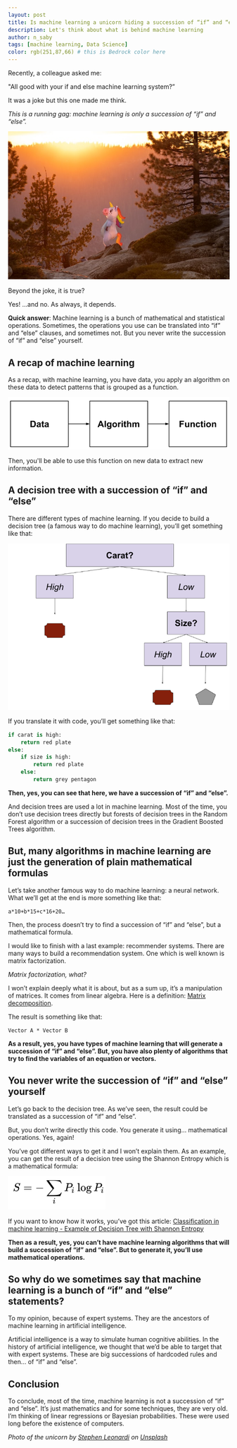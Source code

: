 ```yaml
---
layout: post
title: Is machine learning a unicorn hiding a succession of “if” and “else”?
description: Let's think about what is behind machine learning
author: n_saby
tags: [machine learning, Data Science]
color: rgb(251,87,66) # this is Bedrock color here
---
```


Recently, a colleague asked me:

"All good with your if and else machine learning system?”

It was a joke but this one made me think. 

*This is a running gag: machine learning is only a succession of “if” and “else”.*

![unicorn in the forest](/images/posts/2022-08-26-machine-learning-if-else/unicorn_forest.jpg)

Beyond the joke, it is true?

Yes! …and no. As always, it depends.

**Quick answer**: Machine learning is a bunch of mathematical and statistical operations. Sometimes, the operations you use can be translated into “if” and “else” clauses, and sometimes not. But you never write the succession of “if” and “else” yourself.

## A recap of machine learning
As a recap, with machine learning, you have data, you apply an algorithm on these data to detect patterns that is grouped as a function.

![ml recap schema](/images/posts/2022-08-26-machine-learning-if-else/ML%20recap.png)

Then, you'll be able to use this function on new data to extract new information.

## A decision tree with a succession of “if” and “else”

There are different types of machine learning. If you decide to build a decision tree (a famous way to do machine learning), you’ll get something like that:

![decision tree](/images/posts/2022-08-26-machine-learning-if-else/decision_tree.png)

If you translate it with code, you’ll get something like that:

```python
if carat is high:
    return red plate
else:
    if size is high:
        return red plate
    else:
        return grey pentagon
```

**Then, yes, you can see that here, we have a succession of “if” and “else”.**

And decision trees are used a lot in machine learning. Most of the time, you don’t use decision trees directly but forests of decision trees in the Random Forest algorithm or a succession of decision trees in the Gradient Boosted Trees algorithm.

## But, many algorithms in machine learning are just the generation of plain mathematical formulas

Let’s take another famous way to do machine learning: a neural network. What we’ll get at the end is more something like that: 

```
a*10+b*15+c*16+20…
```

Then, the process doesn’t try to find a succession of “if” and “else”, but a mathematical formula.

I would like to finish with a last example: recommender systems. There are many ways to build a recommendation system. One which is well known is matrix factorization. 

*Matrix factorization, what?*

I won’t explain deeply what it is about, but as a sum up, it’s a manipulation of matrices. It comes from linear algebra.
Here is a definition: [Matrix decomposition](https://en.wikipedia.org/wiki/Matrix_decomposition).

The result is something like that: 

```
Vector A * Vector B
```

**As a result, yes, you have types of machine learning that will generate a succession of “if” and “else”. But, you have also plenty of algorithms that try to find the variables of an equation or vectors.**

## You never write the succession of “if” and “else” yourself

Let’s go back to the decision tree. As we’ve seen, the result could be translated as a succession of “if” and “else”.

But, you don’t write directly this code. You generate it using… mathematical operations. Yes, again! 

You’ve got different ways to get it and I won’t explain them. 
As an example, you can get the result of a decision tree using the Shannon Entropy which is a mathematical formula:

![shannon entropy formula](/images/posts/2022-08-26-machine-learning-if-else/formula.png)

If you want to know how it works, you’ve got this article: [Classification in machine learning - Example of Decision Tree with Shannon Entropy](https://medium.zenika.com/classification-in-machine-learning-example-of-decision-tree-with-shannon-entropy-945fc8e2a3fb)

**Then as a result, yes, you can’t have machine learning algorithms that will build a succession of “if” and “else”. But to generate it, you’ll use mathematical operations.**

## So why do we sometimes say that machine learning is a bunch of “if” and “else” statements?

To my opinion, because of expert systems. They are the ancestors of machine learning in artificial intelligence.

Artificial intelligence is a way to simulate human cognitive abilities. In the history of artificial intelligence, we thought that we’d be able to target that with expert systems. These are big successions of hardcoded rules and then... of “if” and “else”.

## Conclusion
To conclude, most of the time, machine learning is not a succession of “if” and “else”. It’s just mathematics and for some techniques, they are very old. I’m thinking of linear regressions or Bayesian probabilities. These were used long before the existence of computers.

*Photo of the unicorn by <a href="https://unsplash.com/@stephenleo1982?utm_source=unsplash&utm_medium=referral&utm_content=creditCopyText">Stephen Leonardi</a> on <a href="https://unsplash.com/s/photos/unicorn?utm_source=unsplash&utm_medium=referral&utm_content=creditCopyText">Unsplash</a>*
